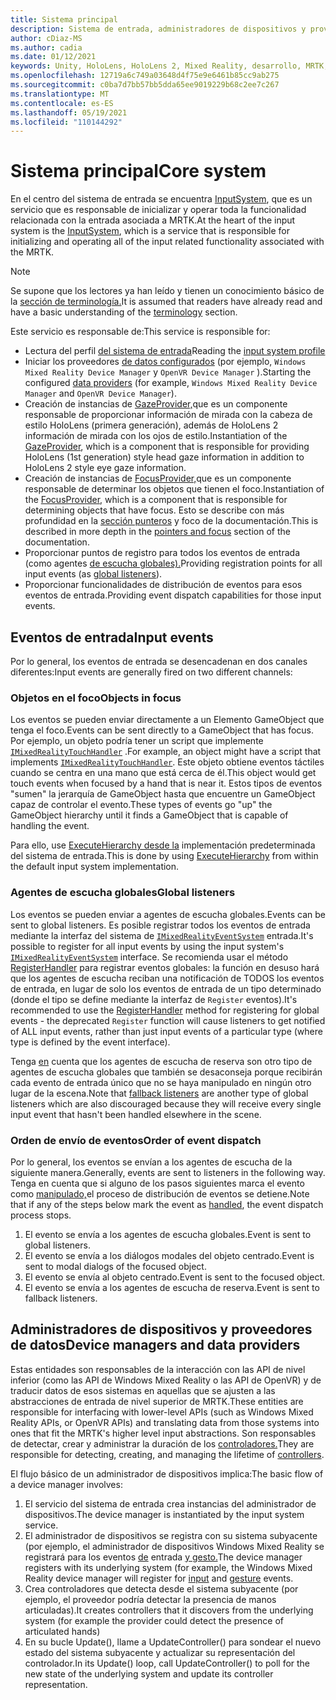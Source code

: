```yaml
---
title: Sistema principal
description: Sistema de entrada, administradores de dispositivos y proveedores de datos en MRTK
author: cDiaz-MS
ms.author: cadia
ms.date: 01/12/2021
keywords: Unity, HoloLens, HoloLens 2, Mixed Reality, desarrollo, MRTK, eventos
ms.openlocfilehash: 12719a6c749a03648d4f75e9e6461b85cc9ab275
ms.sourcegitcommit: c0ba7d7bb57bb5dda65ee9019229b68c2ee7c267
ms.translationtype: MT
ms.contentlocale: es-ES
ms.lasthandoff: 05/19/2021
ms.locfileid: "110144292"
---
```

# <a name="core-system"></a><span data-ttu-id="113bb-104">Sistema principal</span><span class="sxs-lookup"><span data-stu-id="113bb-104">Core system</span></span>

<span data-ttu-id="113bb-105">En el centro del sistema de entrada se encuentra [InputSystem](../features/input/overview.md), que es un servicio que es responsable de inicializar y operar toda la funcionalidad relacionada con la entrada asociada a MRTK.</span><span class="sxs-lookup"><span data-stu-id="113bb-105">At the heart of the input system is the [InputSystem](../features/input/overview.md), which is a service that is responsible for initializing and operating all of the input related functionality associated with the MRTK.</span></span>

> [!NOTE]
> <span data-ttu-id="113bb-106">Se supone que los lectores ya han leído y tienen un conocimiento básico de la [sección de terminología.](terminology.md)</span><span class="sxs-lookup"><span data-stu-id="113bb-106">It is assumed that readers have already read and have a basic understanding of the [terminology](terminology.md) section.</span></span>

<span data-ttu-id="113bb-107">Este servicio es responsable de:</span><span class="sxs-lookup"><span data-stu-id="113bb-107">This service is responsible for:</span></span>

- <span data-ttu-id="113bb-108">Lectura del perfil [del sistema de entrada](../configuration/mixed-reality-configuration-guide.md#input-system-settings)</span><span class="sxs-lookup"><span data-stu-id="113bb-108">Reading the [input system profile](../configuration/mixed-reality-configuration-guide.md#input-system-settings)</span></span>
- <span data-ttu-id="113bb-109">Iniciar los proveedores [de datos configurados](../features/input/input-providers.md) (por ejemplo, `Windows Mixed Reality Device Manager` y `OpenVR Device Manager` ).</span><span class="sxs-lookup"><span data-stu-id="113bb-109">Starting the configured [data providers](../features/input/input-providers.md) (for example, `Windows Mixed Reality Device Manager` and `OpenVR Device Manager`).</span></span>
- <span data-ttu-id="113bb-110">Creación de instancias de [GazeProvider,](xref:Microsoft.MixedReality.Toolkit.Input.IMixedRealityGazeProvider)que es un componente responsable de proporcionar información de mirada con la cabeza de estilo HoloLens (primera generación), además de HoloLens 2 información de mirada con los ojos de estilo.</span><span class="sxs-lookup"><span data-stu-id="113bb-110">Instantiation of the [GazeProvider](xref:Microsoft.MixedReality.Toolkit.Input.IMixedRealityGazeProvider), which is a component that is responsible for providing HoloLens (1st generation) style head gaze information in addition to HoloLens 2 style eye gaze information.</span></span>
- <span data-ttu-id="113bb-111">Creación de instancias de [FocusProvider,](xref:Microsoft.MixedReality.Toolkit.Input.IMixedRealityFocusProvider)que es un componente responsable de determinar los objetos que tienen el foco.</span><span class="sxs-lookup"><span data-stu-id="113bb-111">Instantiation of the [FocusProvider](xref:Microsoft.MixedReality.Toolkit.Input.IMixedRealityFocusProvider), which is a component that is responsible for determining objects that have focus.</span></span> <span data-ttu-id="113bb-112">Esto se describe con más profundidad en la [sección punteros](controllers-pointers-and-focus.md#pointers-and-focus) y foco de la documentación.</span><span class="sxs-lookup"><span data-stu-id="113bb-112">This is described in more depth in the [pointers and focus](controllers-pointers-and-focus.md#pointers-and-focus) section of the documentation.</span></span>
- <span data-ttu-id="113bb-113">Proporcionar puntos de registro para todos los eventos de entrada (como agentes [de escucha globales).](#global-listeners)</span><span class="sxs-lookup"><span data-stu-id="113bb-113">Providing registration points for all input events (as [global listeners](#global-listeners)).</span></span>
- <span data-ttu-id="113bb-114">Proporcionar funcionalidades de distribución de eventos para esos eventos de entrada.</span><span class="sxs-lookup"><span data-stu-id="113bb-114">Providing event dispatch capabilities for those input events.</span></span>

## <a name="input-events"></a><span data-ttu-id="113bb-115">Eventos de entrada</span><span class="sxs-lookup"><span data-stu-id="113bb-115">Input events</span></span>

<span data-ttu-id="113bb-116">Por lo general, los eventos de entrada se desencadenan en dos canales diferentes:</span><span class="sxs-lookup"><span data-stu-id="113bb-116">Input events are generally fired on two different channels:</span></span>

### <a name="objects-in-focus"></a><span data-ttu-id="113bb-117">Objetos en el foco</span><span class="sxs-lookup"><span data-stu-id="113bb-117">Objects in focus</span></span>

<span data-ttu-id="113bb-118">Los eventos se pueden enviar directamente a un Elemento GameObject que tenga el foco.</span><span class="sxs-lookup"><span data-stu-id="113bb-118">Events can be sent directly to a GameObject that has focus.</span></span> <span data-ttu-id="113bb-119">Por ejemplo, un objeto podría tener un script que implemente [`IMixedRealityTouchHandler`](xref:Microsoft.MixedReality.Toolkit.Input.IMixedRealityTouchHandler) .</span><span class="sxs-lookup"><span data-stu-id="113bb-119">For example, an object might have a script that implements [`IMixedRealityTouchHandler`](xref:Microsoft.MixedReality.Toolkit.Input.IMixedRealityTouchHandler).</span></span>
<span data-ttu-id="113bb-120">Este objeto obtiene eventos táctiles cuando se centra en una mano que está cerca de él.</span><span class="sxs-lookup"><span data-stu-id="113bb-120">This object would get touch events when focused by a hand that is near it.</span></span> <span data-ttu-id="113bb-121">Estos tipos de eventos "sumen" la jerarquía de GameObject hasta que encuentre un GameObject capaz de controlar el evento.</span><span class="sxs-lookup"><span data-stu-id="113bb-121">These types of events go "up" the GameObject hierarchy until it finds a GameObject that is capable of handling the event.</span></span>

<span data-ttu-id="113bb-122">Para ello, use [ExecuteHierarchy desde la](https://docs.unity3d.com/ScriptReference/EventSystems.ExecuteEvents.ExecuteHierarchy.html) implementación predeterminada del sistema de entrada.</span><span class="sxs-lookup"><span data-stu-id="113bb-122">This is done by using [ExecuteHierarchy](https://docs.unity3d.com/ScriptReference/EventSystems.ExecuteEvents.ExecuteHierarchy.html) from within the default input system implementation.</span></span>

### <a name="global-listeners"></a><span data-ttu-id="113bb-123">Agentes de escucha globales</span><span class="sxs-lookup"><span data-stu-id="113bb-123">Global listeners</span></span>

<span data-ttu-id="113bb-124">Los eventos se pueden enviar a agentes de escucha globales.</span><span class="sxs-lookup"><span data-stu-id="113bb-124">Events can be sent to global listeners.</span></span> <span data-ttu-id="113bb-125">Es posible registrar todos los eventos de entrada mediante la interfaz del sistema de [`IMixedRealityEventSystem`](xref:Microsoft.MixedReality.Toolkit.IMixedRealityEventSystem) entrada.</span><span class="sxs-lookup"><span data-stu-id="113bb-125">It's possible to register for all input events by using the input system's [`IMixedRealityEventSystem`](xref:Microsoft.MixedReality.Toolkit.IMixedRealityEventSystem) interface.</span></span> <span data-ttu-id="113bb-126">Se recomienda usar el método [RegisterHandler](xref:Microsoft.MixedReality.Toolkit.IMixedRealityEventSystem.RegisterHandler%2A) para registrar eventos globales: la función en desuso hará que los agentes de escucha reciban una notificación de TODOS los eventos de entrada, en lugar de solo los eventos de entrada de un tipo determinado (donde el tipo se define mediante la interfaz de `Register` eventos).</span><span class="sxs-lookup"><span data-stu-id="113bb-126">It's recommended to use the [RegisterHandler](xref:Microsoft.MixedReality.Toolkit.IMixedRealityEventSystem.RegisterHandler%2A) method for registering for global events - the deprecated `Register` function will cause listeners to get notified of ALL input events, rather than just input events of a particular type (where type is defined by the event interface).</span></span>

<span data-ttu-id="113bb-127">Tenga [en](xref:Microsoft.MixedReality.Toolkit.Input.MixedRealityInputSystem.PushFallbackInputHandler%2A) cuenta que los agentes de escucha de reserva son otro tipo de agentes de escucha globales que también se desaconseja porque recibirán cada evento de entrada único que no se haya manipulado en ningún otro lugar de la escena.</span><span class="sxs-lookup"><span data-stu-id="113bb-127">Note that [fallback listeners](xref:Microsoft.MixedReality.Toolkit.Input.MixedRealityInputSystem.PushFallbackInputHandler%2A) are another type of global listeners which are also discouraged because they will receive every single input event that hasn't been handled elsewhere in the scene.</span></span>

### <a name="order-of-event-dispatch"></a><span data-ttu-id="113bb-128">Orden de envío de eventos</span><span class="sxs-lookup"><span data-stu-id="113bb-128">Order of event dispatch</span></span>

<span data-ttu-id="113bb-129">Por lo general, los eventos se envían a los agentes de escucha de la siguiente manera.</span><span class="sxs-lookup"><span data-stu-id="113bb-129">Generally, events are sent to listeners in the following way.</span></span> <span data-ttu-id="113bb-130">Tenga en cuenta que si alguno de los pasos siguientes marca el evento como [manipulado,](https://docs.unity3d.com/ScriptReference/EventSystems.AbstractEventData-used.html)el proceso de distribución de eventos se detiene.</span><span class="sxs-lookup"><span data-stu-id="113bb-130">Note that if any of the steps below mark the event as [handled](https://docs.unity3d.com/ScriptReference/EventSystems.AbstractEventData-used.html), the event dispatch process stops.</span></span>

1. <span data-ttu-id="113bb-131">El evento se envía a los agentes de escucha globales.</span><span class="sxs-lookup"><span data-stu-id="113bb-131">Event is sent to global listeners.</span></span>
2. <span data-ttu-id="113bb-132">El evento se envía a los diálogos modales del objeto centrado.</span><span class="sxs-lookup"><span data-stu-id="113bb-132">Event is sent to modal dialogs of the focused object.</span></span>
3. <span data-ttu-id="113bb-133">El evento se envía al objeto centrado.</span><span class="sxs-lookup"><span data-stu-id="113bb-133">Event is sent to the focused object.</span></span>
4. <span data-ttu-id="113bb-134">El evento se envía a los agentes de escucha de reserva.</span><span class="sxs-lookup"><span data-stu-id="113bb-134">Event is sent to fallback listeners.</span></span>

## <a name="device-managers-and-data-providers"></a><span data-ttu-id="113bb-135">Administradores de dispositivos y proveedores de datos</span><span class="sxs-lookup"><span data-stu-id="113bb-135">Device managers and data providers</span></span>

<span data-ttu-id="113bb-136">Estas entidades son responsables de la interacción con las API de nivel inferior (como las API de Windows Mixed Reality o las API de OpenVR) y de traducir datos de esos sistemas en aquellas que se ajusten a las abstracciones de entrada de nivel superior de MRTK.</span><span class="sxs-lookup"><span data-stu-id="113bb-136">These entities are responsible for interfacing with lower-level APIs (such as Windows Mixed Reality APIs, or OpenVR APIs) and translating data from those systems into ones that fit the MRTK's higher level input abstractions.</span></span> <span data-ttu-id="113bb-137">Son responsables de detectar, crear y administrar la duración de los [controladores.](controllers-pointers-and-focus.md#controllers)</span><span class="sxs-lookup"><span data-stu-id="113bb-137">They are responsible for detecting, creating, and managing the lifetime of [controllers](controllers-pointers-and-focus.md#controllers).</span></span>

<span data-ttu-id="113bb-138">El flujo básico de un administrador de dispositivos implica:</span><span class="sxs-lookup"><span data-stu-id="113bb-138">The basic flow of a device manager involves:</span></span>

1. <span data-ttu-id="113bb-139">El servicio del sistema de entrada crea instancias del administrador de dispositivos.</span><span class="sxs-lookup"><span data-stu-id="113bb-139">The device manager is instantiated by the input system service.</span></span>
2. <span data-ttu-id="113bb-140">El administrador de dispositivos se registra con su sistema subyacente (por ejemplo, el administrador de dispositivos Windows Mixed Reality se registrará para los eventos [de](../features/input/input-events.md) entrada [y gesto.](../features/input/gestures.md#gesture-events)</span><span class="sxs-lookup"><span data-stu-id="113bb-140">The device manager registers with its underlying system (for example, the Windows Mixed Reality device manager will register for [input](../features/input/input-events.md) and [gesture](../features/input/gestures.md#gesture-events) events.</span></span>
3. <span data-ttu-id="113bb-141">Crea controladores que detecta desde el sistema subyacente (por ejemplo, el proveedor podría detectar la presencia de manos articuladas).</span><span class="sxs-lookup"><span data-stu-id="113bb-141">It creates controllers that it discovers from the underlying system (for example the provider could detect the presence of articulated hands)</span></span>
4. <span data-ttu-id="113bb-142">En su bucle Update(), llame a UpdateController() para sondear el nuevo estado del sistema subyacente y actualizar su representación del controlador.</span><span class="sxs-lookup"><span data-stu-id="113bb-142">In its Update() loop, call UpdateController() to poll for the new state of the underlying system and update its controller representation.</span></span>
